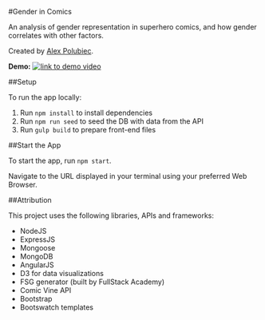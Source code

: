 #Gender in Comics

An analysis of gender representation in superhero comics, and how gender correlates with other factors.

Created by [Alex Polubiec](http://www.github.com/paloobi).

**Demo:**
[![link to demo video](http://cloud.fullstackacademy.com/Screen-Shot-2016-03-13-at-10.21.15-PM.png?mtime=20160313222710)](http://www.fullstackacademy.com/hackathon-presentations/super-gender)

##Setup

To run the app locally:

1. Run `npm install` to install dependencies
2. Run `npm run seed` to seed the DB with data from the API
3. Run `gulp build` to prepare front-end files

##Start the App

To start the app, run `npm start`.

Navigate to the URL displayed in your terminal using your preferred Web Browser.

##Attribution

This project uses the following libraries, APIs and frameworks:

- NodeJS
- ExpressJS
- Mongoose
- MongoDB
- AngularJS
- D3 for data visualizations
- FSG generator (built by FullStack Academy)
- Comic Vine API
- Bootstrap
- Bootswatch templates
